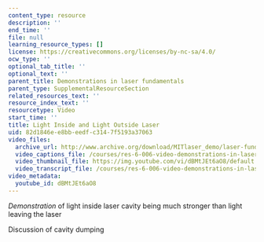 ```yaml
---
content_type: resource
description: ''
end_time: ''
file: null
learning_resource_types: []
license: https://creativecommons.org/licenses/by-nc-sa/4.0/
ocw_type: ''
optional_tab_title: ''
optional_text: ''
parent_title: Demonstrations in laser fundamentals
parent_type: SupplementalResourceSection
related_resources_text: ''
resource_index_text: ''
resourcetype: Video
start_time: ''
title: Light Inside and Light Outside Laser
uid: 82d1846e-e8bb-eedf-c314-7f5193a37063
video_files:
  archive_url: http://www.archive.org/download/MITlaser_demo/laser-fund-demo-5_300k.mp4
  video_captions_file: /courses/res-6-006-video-demonstrations-in-lasers-and-optics-spring-2008/81fffb40938b52cbbf224a981c9590df_dBMtJEt6aO8.vtt
  video_thumbnail_file: https://img.youtube.com/vi/dBMtJEt6aO8/default.jpg
  video_transcript_file: /courses/res-6-006-video-demonstrations-in-lasers-and-optics-spring-2008/0b09591a6532998256200bf86ac03304_dBMtJEt6aO8.pdf
video_metadata:
  youtube_id: dBMtJEt6aO8
---
```


_Demonstration_ of light inside laser cavity being much stronger than light leaving the laser

Discussion of cavity dumping

